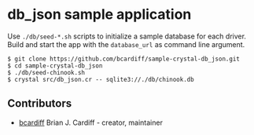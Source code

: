 # db_json sample application

Use `./db/seed-*.sh` scripts to initialize a sample database for each driver.
Build and start the app with the `database_url` as command line argument.

```
$ git clone https://github.com/bcardiff/sample-crystal-db_json.git
$ cd sample-crystal-db_json
$ ./db/seed-chinook.sh
$ crystal src/db_json.cr -- sqlite3://./db/chinook.db
```

## Contributors

- [bcardiff](https://github.com/bcardiff) Brian J. Cardiff - creator, maintainer
